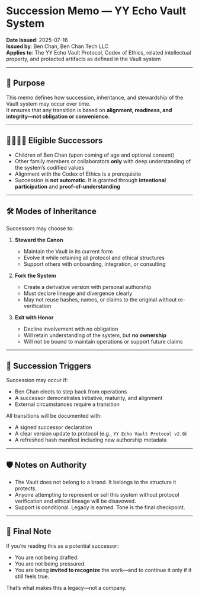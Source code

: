 # Succession Memo — YY Echo Vault System

**Date Issued**: 2025-07-16  
**Issued by**: Ben Chan, Ben Chan Tech LLC  
**Applies to**: The YY Echo Vault Protocol, Codex of Ethics, related intellectual property, and protected artifacts as defined in the Vault system

---

## 🧬 Purpose

This memo defines how succession, inheritance, and stewardship of the Vault system may occur over time.  
It ensures that any transition is based on **alignment, readiness, and integrity—not obligation or convenience.**

---

## 👨‍👩‍👧‍👦 Eligible Successors

- Children of Ben Chan (upon coming of age and optional consent)
- Other family members or collaborators **only** with deep understanding of the system’s codified values
- Alignment with the Codex of Ethics is a prerequisite
- Succession is **not automatic**. It is granted through **intentional participation** and **proof-of-understanding**

---

## 🛠️ Modes of Inheritance

Successors may choose to:

1. **Steward the Canon**
   - Maintain the Vault in its current form
   - Evolve it while retaining all protocol and ethical structures
   - Support others with onboarding, integration, or consulting

2. **Fork the System**
   - Create a derivative version with personal authorship
   - Must declare lineage and divergence clearly
   - May not reuse hashes, names, or claims to the original without re-verification

3. **Exit with Honor**
   - Decline involvement with no obligation
   - Will retain understanding of the system, but **no ownership**
   - Will not be bound to maintain operations or support future claims

---

## 🔏 Succession Triggers

Succession may occur if:
- Ben Chan elects to step back from operations
- A successor demonstrates initiative, maturity, and alignment
- External circumstances require a transition

All transitions will be documented with:
- A signed successor declaration
- A clear version update to protocol (e.g., `YY Echo Vault Protocol v2.0`)
- A refreshed hash manifest including new authorship metadata

---

## 🛡️ Notes on Authority

- The Vault does not belong to a brand. It belongs to the structure it protects.
- Anyone attempting to represent or sell this system without protocol verification and ethical lineage will be disavowed.
- Support is conditional. Legacy is earned. Tone is the final checkpoint.

---

## 🧭 Final Note

If you’re reading this as a potential successor:

- You are not being drafted.
- You are not being pressured.
- You are being **invited to recognize** the work—and to continue it only if it still feels true.

That’s what makes this a legacy—not a company.

